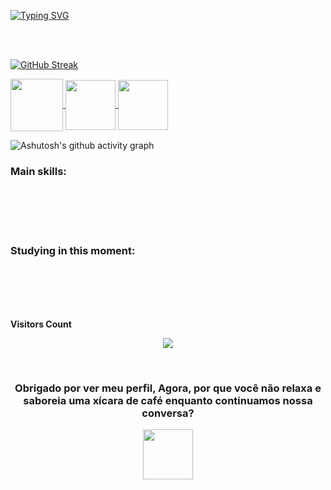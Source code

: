 [![Typing SVG](https://readme-typing-svg.herokuapp.com?font=Fira+Code&weight=300&size=50&duration=4000&pause=1000&color=0000ff&center=true&vCenter=true&random=false&width=1000&lines=Olá%2CMe+Chamo+João+Vitor;Tenho+24+anos;Faço+Engenharia+de+Software;Moro+no+Paraná/Brasil;Seja+Bem-Vindo+ao+meu+perfil)](https://git.io/typing-svg)

<br>
<br>

<div align="left">
  
[![GitHub Streak](https://github-readme-streak-stats.herokuapp.com?user=JvMazzolli&theme=transparent&locale=pt_BR&date_format=n%2Fj%5B%2FY%5D&card_width=900)](https://git.io/streak-stats)

</div>

<div align="left"> 
<a href="https://instagram.com/joaovitormazzolli/" target="_blank">
<img align="center" height="84" width="84" src="https://github.com/carolbarbosa101/carolbarbosa101/assets/44561610/88a3dd4d-f85e-4141-af09-a2667d81df5b">
</a>

<a href="mailto:cmp.1a.joaomazzollivitor78@gmail.com">
<img align="center"  height="80" width="80" src="https://github.com/carolbarbosa101/carolbarbosa101/assets/44561610/2856fdde-3200-4398-8290-a0e45d3a35a0">
</a>


<a  href="https://www.linkedin.com/in/joao-vitor-mazzolli-929a74237/" target=_blank>
<img align="center"  height="80" width="80" src="https://github.com/carolbarbosa101/carolbarbosa101/assets/44561610/bc26a6f8-f0d3-4f15-82e1-55680c48f269">
</a>

</div>

<div align="left" >
   
![Ashutosh's github activity graph](https://ssr-contributions-svg.vercel.app/_/JvMazzolli?chart=3dbar&gap=0.6&scale=2&flatten=2&animation=wave&animation_duration=1&animation_delay=0.05&animation_amplitude=20&animation_frequency=0.5&animation_wave_center=10_0&format=svg&weeks=30&theme=pink) 

</div>

### Main skills:

<br>
<br>
<br>
<br> 

### Studying in this moment: 
  
<br>
<br>
<br>
<br>

<p align="centre"><b>Visitors Count</b></p> 
  
<p align="center"><img align="center" src="https://visit-counter.vercel.app/counter.png?page=https%3A%2F%2Fgithub.com%2FJvMazzolli&s=50&c=db006a&bg=00000000&no=7&ff=digi&tb=Visits%3A++&ta=" /></p> 
<br>
</div>

<div align="center">
<h3> Obrigado por ver meu perfil, Agora, por que você não relaxa e saboreia uma xícara de café enquanto continuamos nossa conversa?
</h3>
<a href="https://www.instagram.com/joaovitormazzolli/" target="_blank">
<img align="center" height="80" width="80" src="https://github.com/carolbarbosa101/carolbarbosa101/assets/44561610/40af04fc-bc9e-4581-80ee-30124cb5d17d">
</a>
</div>
<br>
<br> 

